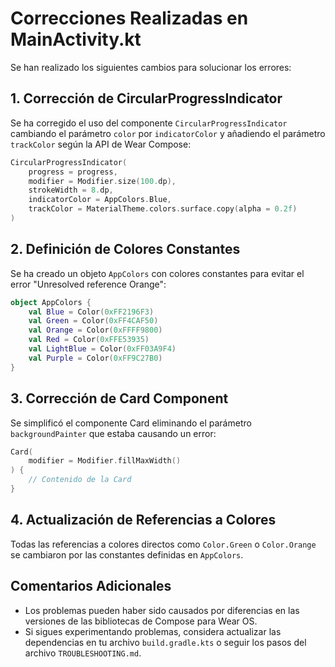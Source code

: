 # Correcciones Realizadas en MainActivity.kt

Se han realizado los siguientes cambios para solucionar los errores:

## 1. Corrección de CircularProgressIndicator

Se ha corregido el uso del componente `CircularProgressIndicator` cambiando el parámetro `color` por `indicatorColor` y añadiendo el parámetro `trackColor` según la API de Wear Compose:

```kotlin
CircularProgressIndicator(
    progress = progress,
    modifier = Modifier.size(100.dp),
    strokeWidth = 8.dp,
    indicatorColor = AppColors.Blue,
    trackColor = MaterialTheme.colors.surface.copy(alpha = 0.2f)
)
```

## 2. Definición de Colores Constantes

Se ha creado un objeto `AppColors` con colores constantes para evitar el error "Unresolved reference Orange":

```kotlin
object AppColors {
    val Blue = Color(0xFF2196F3)
    val Green = Color(0xFF4CAF50)
    val Orange = Color(0xFFFF9800)
    val Red = Color(0xFFE53935)
    val LightBlue = Color(0xFF03A9F4)
    val Purple = Color(0xFF9C27B0)
}
```

## 3. Corrección de Card Component

Se simplificó el componente Card eliminando el parámetro `backgroundPainter` que estaba causando un error:

```kotlin
Card(
    modifier = Modifier.fillMaxWidth()
) {
    // Contenido de la Card
}
```

## 4. Actualización de Referencias a Colores

Todas las referencias a colores directos como `Color.Green` o `Color.Orange` se cambiaron por las constantes definidas en `AppColors`.

## Comentarios Adicionales

- Los problemas pueden haber sido causados por diferencias en las versiones de las bibliotecas de Compose para Wear OS.
- Si sigues experimentando problemas, considera actualizar las dependencias en tu archivo `build.gradle.kts` o seguir los pasos del archivo `TROUBLESHOOTING.md`.
